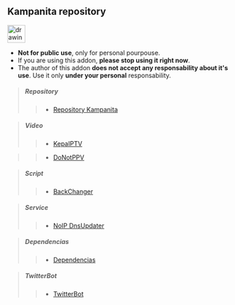 
## Kampanita repository 

<img src="https://i2.wp.com/eleganciadospuntocero.com/wp-content/uploads/2017/03/Warning.png" alt="drawing" width="40"/> 

- **Not for public use**, only for personal pourpouse.
- If you are using this addon, **please stop using it right now**.
- The author of this addon **does not accept any responsability about it's use**. Use it only **under your personal** responsability.

> ##### Repository
>> * [Repository Kampanita](https://github.com/kampanita/repository/raw/master/repository.kampanita-2.2.1.zip)

> ##### Video
>> * [KepaIPTV](https://github.com/kampanita/repository/raw/master/plugin.video.kepaiptv-2.1.zip)

>> * [DoNotPPV](https://github.com/kampanita/repository/raw/master/plugin.video.donotppv-1.2.zip)

> ##### Script
>> * [BackChanger](https://github.com/kampanita/repository/raw/master/script.backchanger-1.0.zip)

> ##### Service
>> * [NoIP DnsUpdater](https://github.com/kampanita/repository/raw/master/service.noip.org/service.noip.org-1.0.1.zip)

> ##### Dependencias
>> * [Dependencias](https://github.com/kampanita/repository/tree/master/dependencias)

> ##### TwitterBot
>> * [TwitterBot](https://raw.githubusercontent.com/kampanita/repository/master/twitter_bot/Twitter.py)
 

